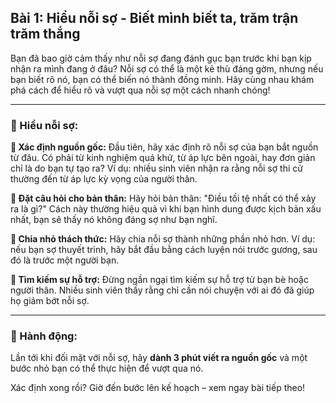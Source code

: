 ## Bài 1: Hiểu nỗi sợ - Biết mình biết ta, trăm trận trăm thắng

Bạn đã bao giờ cảm thấy như nỗi sợ đang đánh gục bạn trước khi bạn kịp nhận ra mình đang ở đâu? Nỗi sợ có thể là một kẻ thù đáng gờm, nhưng nếu bạn biết rõ nó, bạn có thể biến nó thành đồng minh. Hãy cùng nhau khám phá cách để hiểu rõ và vượt qua nỗi sợ một cách nhanh chóng!

---

### 📌 Hiểu nỗi sợ:

**🔹 Xác định nguồn gốc:**
Đầu tiên, hãy xác định rõ nỗi sợ của bạn bắt nguồn từ đâu. Có phải từ kinh nghiệm quá khứ, từ áp lực bên ngoài, hay đơn giản chỉ là do bạn tự tạo ra? Ví dụ: nhiều sinh viên nhận ra rằng nỗi sợ thi cử thường đến từ áp lực kỳ vọng của người thân.

**🔹 Đặt câu hỏi cho bản thân:**
Hãy hỏi bản thân: "Điều tồi tệ nhất có thể xảy ra là gì?" Cách này thường hiệu quả vì khi bạn hình dung được kịch bản xấu nhất, bạn sẽ thấy nó không đáng sợ như bạn nghĩ.

**🔹 Chia nhỏ thách thức:**
Hãy chia nỗi sợ thành những phần nhỏ hơn. Ví dụ: nếu bạn sợ thuyết trình, hãy bắt đầu bằng cách luyện nói trước gương, sau đó là trước một người bạn.

**🔹 Tìm kiếm sự hỗ trợ:**
Đừng ngần ngại tìm kiếm sự hỗ trợ từ bạn bè hoặc người thân. Nhiều sinh viên thấy rằng chỉ cần nói chuyện với ai đó đã giúp họ giảm bớt nỗi sợ.

---

### 🚀 Hành động:

Lần tới khi đối mặt với nỗi sợ, hãy **dành 3 phút viết ra nguồn gốc** và một bước nhỏ bạn có thể thực hiện để vượt qua nó.

Xác định xong rồi? Giờ đến bước lên kế hoạch – xem ngay bài tiếp theo!